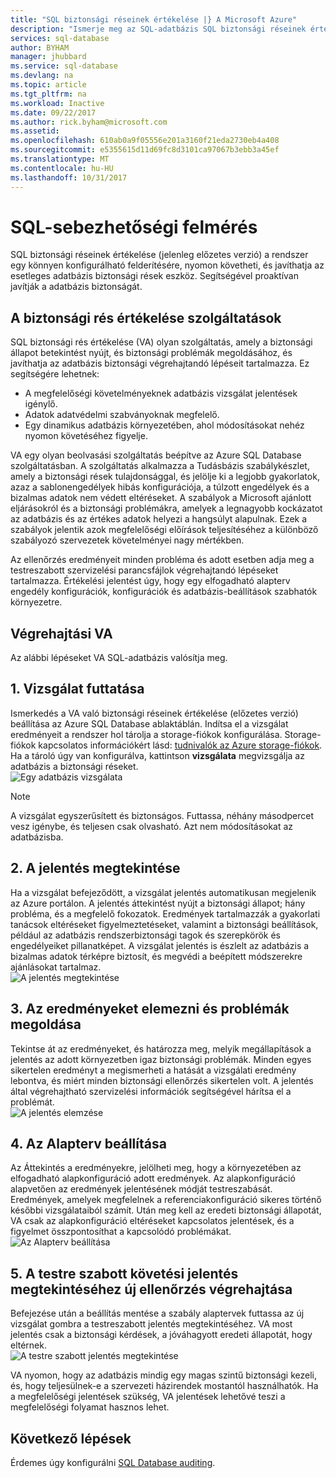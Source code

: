 ```yaml
---
title: "SQL biztonsági réseinek értékelése |} A Microsoft Azure"
description: "Ismerje meg az SQL-adatbázis SQL biztonsági réseinek értékelése konfigurálása."
services: sql-database
author: BYHAM
manager: jhubbard
ms.service: sql-database
ms.devlang: na
ms.topic: article
ms.tgt_pltfrm: na
ms.workload: Inactive
ms.date: 09/22/2017
ms.author: rick.byham@microsoft.com
ms.assetid: 
ms.openlocfilehash: 610ab0a9f05556e201a3160f21eda2730eb4a408
ms.sourcegitcommit: e5355615d11d69fc8d3101ca97067b3ebb3a45ef
ms.translationtype: MT
ms.contentlocale: hu-HU
ms.lasthandoff: 10/31/2017
---
```

# <a name="sql-vulnerability-assessment"></a>SQL-sebezhetőségi felmérés

SQL biztonsági réseinek értékelése (jelenleg előzetes verzió) a rendszer egy könnyen konfigurálható felderítésére, nyomon követheti, és javíthatja az esetleges adatbázis biztonsági rések eszköz. Segítségével proaktívan javítják a adatbázis biztonságát.  

## <a name="vulnerability-assessment-features"></a>A biztonsági rés értékelése szolgáltatások  
SQL biztonsági rés értékelése (VA) olyan szolgáltatás, amely a biztonsági állapot betekintést nyújt, és biztonsági problémák megoldásához, és javíthatja az adatbázis biztonsági végrehajtandó lépéseit tartalmazza. Ez segítségére lehetnek:  
- A megfelelőségi követelményeknek adatbázis vizsgálat jelentések igénylő.  
- Adatok adatvédelmi szabványoknak megfelelő.  
- Egy dinamikus adatbázis környezetében, ahol módosításokat nehéz nyomon követéséhez figyelje.  

VA egy olyan beolvasási szolgáltatás beépítve az Azure SQL Database szolgáltatásban. A szolgáltatás alkalmazza a Tudásbázis szabálykészlet, amely a biztonsági rések tulajdonsággal, és jelölje ki a legjobb gyakorlatok, azaz a sablonengedélyek hibás konfigurációja, a túlzott engedélyek és a bizalmas adatok nem védett eltéréseket. A szabályok a Microsoft ajánlott eljárásokról és a biztonsági problémákra, amelyek a legnagyobb kockázatot az adatbázis és az értékes adatok helyezi a hangsúlyt alapulnak. Ezek a szabályok jelentik azok megfelelőségi előírások teljesítéséhez a különböző szabályozó szervezetek követelményei nagy mértékben.  

Az ellenőrzés eredményeit minden probléma és adott esetben adja meg a testreszabott szervizelési parancsfájlok végrehajtandó lépéseket tartalmazza. Értékelési jelentést úgy, hogy egy elfogadható alapterv engedély konfigurációk, konfigurációk és adatbázis-beállítások szabhatók környezetre.   

## <a name="implementing-va"></a>Végrehajtási VA  
Az alábbi lépéseket VA SQL-adatbázis valósítja meg.  

## <a name="1-run-a-scan"></a>1. Vizsgálat futtatása  
Ismerkedés a VA való biztonsági réseinek értékelése (előzetes verzió) beállítása az Azure SQL Database ablaktáblán. Indítsa el a vizsgálat eredményeit a rendszer hol tárolja a storage-fiókok konfigurálása. Storage-fiókok kapcsolatos információkért lásd: [tudnivalók az Azure storage-fiókok](../storage/common/storage-create-storage-account.md). Ha a tároló úgy van konfigurálva, kattintson **vizsgálata** megvizsgálja az adatbázis a biztonsági réseket.  
![Egy adatbázis vizsgálata](./media/sql-vulnerability-assessment/pp_va_initialize.png)  
  > [!NOTE]   
  > A vizsgálat egyszerűsített és biztonságos. Futtassa, néhány másodpercet vesz igénybe, és teljesen csak olvasható. Azt nem módosításokat az adatbázisba.  

## <a name="2-view-the-report"></a>2. A jelentés megtekintése  
Ha a vizsgálat befejeződött, a vizsgálat jelentés automatikusan megjelenik az Azure portálon. A jelentés áttekintést nyújt a biztonsági állapot; hány probléma, és a megfelelő fokozatok. Eredmények tartalmazzák a gyakorlati tanácsok eltéréseket figyelmeztetéseket, valamint a biztonsági beállítások, például az adatbázis rendszerbiztonsági tagok és szerepkörök és engedélyeiket pillanatképet. A vizsgálat jelentés is észlelt az adatbázis a bizalmas adatok térképre biztosít, és megvédi a beépített módszerekre ajánlásokat tartalmaz.  
![A jelentés megtekintése](./media/sql-vulnerability-assessment/pp_main_getstarted.png)  

## <a name="3-analyze-the-results-and-resolve-issues"></a>3. Az eredményeket elemezni és problémák megoldása  
Tekintse át az eredményeket, és határozza meg, melyik megállapítások a jelentés az adott környezetben igaz biztonsági problémák. Minden egyes sikertelen eredményt a megismerheti a hatását a vizsgálati eredmény lebontva, és miért minden biztonsági ellenőrzés sikertelen volt. A jelentés által végrehajtható szervizelési információk segítségével hárítsa el a problémát.  
![A jelentés elemzése](./media/sql-vulnerability-assessment/pp_fail_rule_show_remediation.png)    

## <a name="4-set-your-baseline"></a>4. Az Alapterv beállítása  
Az Áttekintés a eredményekre, jelölheti meg, hogy a környezetében az elfogadható alapkonfiguráció adott eredmények. Az alapkonfiguráció alapvetően az eredmények jelentésének módját testreszabását. Eredmények, amelyek megfelelnek a referenciakonfiguráció sikeres történő későbbi vizsgálataiból számít. Után meg kell az eredeti biztonsági állapotát, VA csak az alapkonfiguráció eltéréseket kapcsolatos jelentések, és a figyelmet összpontosíthat a kapcsolódó problémákat.  
![Az Alapterv beállítása](./media/sql-vulnerability-assessment/pp_fail_rule_show_baseline.png)  

## <a name="5-run-a-new-scan-to-see-your-customized-tracking-report"></a>5. A testre szabott követési jelentés megtekintéséhez új ellenőrzés végrehajtása  
Befejezése után a beállítás mentése a szabály alaptervek futtassa az új vizsgálat gombra a testreszabott jelentés megtekintéséhez. VA most jelentés csak a biztonsági kérdések, a jóváhagyott eredeti állapotát, hogy eltérnek.  
![A testre szabott jelentés megtekintése](./media/sql-vulnerability-assessment/pp_pass_main_with_baselines.png)  

VA nyomon, hogy az adatbázis mindig egy magas szintű biztonsági kezeli, és, hogy teljesülnek-e a szervezeti házirendek mostantól használhatók. Ha a megfelelőségi jelentések szükség, VA jelentések lehetővé teszi a megfelelőségi folyamat hasznos lehet.  

## <a name="next-steps"></a>Következő lépések  

Érdemes úgy konfigurálni [SQL Database auditing](sql-database-auditing.md).  
